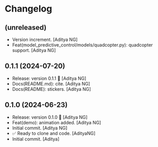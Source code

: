 Changelog
=========


(unreleased)
------------
- Version increment. [Aditya NG]
- Feat(model_predictive_control/models/quadcopter.py): quadcopter
  support. [Aditya NG]


0.1.1 (2024-07-20)
------------------
- Release: version 0.1.1 🚀 [Aditya NG]
- Docs(README.md): cite. [Aditya NG]
- Docs(README): stickers. [Aditya NG]


0.1.0 (2024-06-23)
------------------
- Release: version 0.1.0 🚀 [Aditya NG]
- Feat(demo): animation added. [Aditya NG]
- Initial commit. [Aditya NG]
- ✅ Ready to clone and code. [AdityaNG]
- Initial commit. [Aditya]


